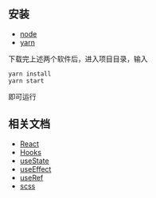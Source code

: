 ## 安装

+ [node](https://nodejs.org/en/)
+ [yarn](https://classic.yarnpkg.com/en/docs/install)

下载完上述两个软件后，进入项目目录，输入
```
yarn install
yarn start
```

即可运行


## 相关文档

+ [React](https://reactjs.org/docs/getting-started.html)
+ [Hooks](https://reactjs.org/docs/hooks-intro.html)
+ [useState](https://reactjs.org/docs/hooks-reference.html#usestate)
+ [useEffect](https://reactjs.org/docs/hooks-reference.html#useeffect)
+ [useRef](https://reactjs.org/docs/hooks-reference.html#useref)
+ [scss](https://sass-lang.com/guide)

